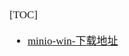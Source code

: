 <span  style="font-family: Simsun,serif; font-size: 17px; ">

[TOC]

- [minio-win-下载地址](https://min.io/docs/minio/windows/index.html)

</span>